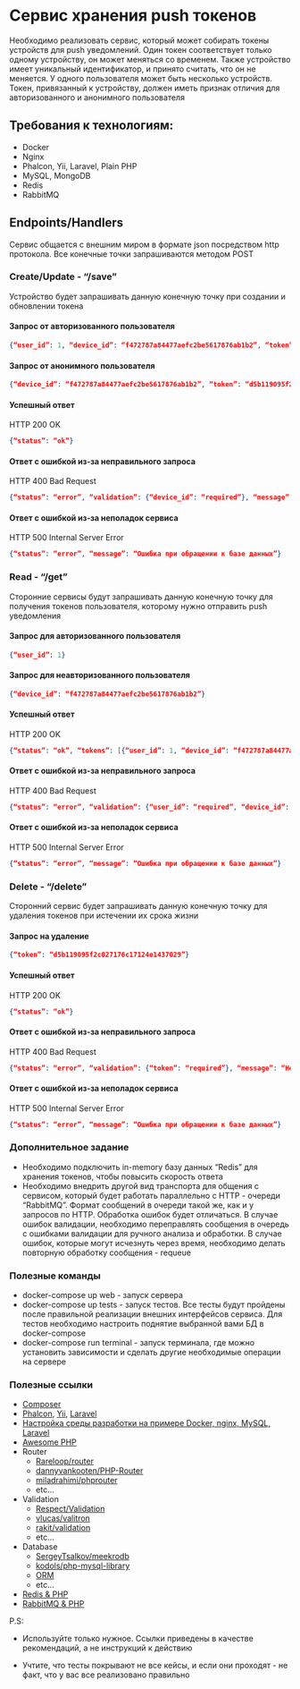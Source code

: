 # Сервис хранения push токенов
Необходимо реализовать сервис, который может собирать токены устройств для push уведомлений. Один токен соответствует только одному устройству, он может меняться со временем. Также устройство имеет уникальный идентификатор, и принято считать, что он не меняется. У одного пользователя может быть несколько устройств. Токен, привязанный к устройству, должен иметь признак отличия для авторизованного и анонимного пользователя

## Требования к технологиям:
 - Docker
 - Nginx
 - Phalcon, Yii, Laravel, Plain PHP
 - MySQL, MongoDB
 - Redis
 - RabbitMQ

## Endpoints/Handlers
Сервис общается с внешним миром в формате json посредством http протокола. Все конечные точки запрашиваются методом POST
### Create/Update - “/save”
Устройство будет запрашивать данную конечную точку при создании и обновлении токена

#### Запрос от авторизованного пользователя
```json
{“user_id”: 1, “device_id”: “f472787a84477aefc2be5617876ab1b2”, “token”: “d5b119095f2c027176c17124e1437029”, “os”: “ios”, “version”: “4.3.12”}
```

#### Запрос от анонимного пользователя
```json
{“device_id”: “f472787a84477aefc2be5617876ab1b2”, “token”: “d5b119095f2c027176c17124e1437029”, “os”: “ios”, “version”: “4.3.12”}
```

#### Успешный ответ
HTTP 200 OK
```json
{“status”: “ok”}
```

#### Ответ с ошибкой из-за неправильного запроса
HTTP 400 Bad Request
```json
{“status”: “error”, “validation”: {“device_id”: “required”}, “message”: “Переданы не все данные”}
```

#### Ответ с ошибкой из-за неполадок сервиса
HTTP 500 Internal Server Error
```json
{“status”: “error”, “message”: “Ошибка при обращении к базе данных”}
```

### Read - “/get”
Сторонние сервисы будут запрашивать данную конечную точку для получения токенов пользователя, которому нужно отправить push уведомления

#### Запрос для авторизованного пользователя
```json
{“user_id”: 1}
```

#### Запрос для неавторизованного пользователя
```json
{“device_id”: “f472787a84477aefc2be5617876ab1b2”}
```

#### Успешный ответ
HTTP 200 OK
```json
{“status”: “ok”, “tokens”: [{“user_id”: 1, “device_id”: “f472787a84477aefc2be5617876ab1b2”, “token”: “d5b119095f2c027176c17124e1437029”, “os”: “ios”, “version”: “4.3.12”}]}
```

#### Ответ с ошибкой из-за неправильного запроса
HTTP 400 Bad Request
```json
{“status”: “error”, “validation”: {“user_id”: “required”, “device_id”: “required”}, “message”: “Не передан идентификатор пользователя”}
```

#### Ответ с ошибкой из-за неполадок сервиса
HTTP 500 Internal Server Error
```json
{“status”: “error”, “message”: “Ошибка при обращении к базе данных”}
```

### Delete - “/delete”
Сторонний сервис будет запрашивать данную конечную точку для удаления токенов при истечении их срока жизни
#### Запрос на удаление
```json
{“token”: “d5b119095f2c027176c17124e1437029”}
```

#### Успешный ответ
HTTP 200 OK
```json
{“status”: “ok”}
```

#### Ответ с ошибкой из-за неправильного запроса
HTTP 400 Bad Request
```json
{“status”: “error”, “validation”: {“token”: “required”}, “message”: “Не указан token для удаления”}
```
#### Ответ с ошибкой из-за неполадок сервиса
HTTP 500 Internal Server Error
```json
{“status”: “error”, “message”: “Ошибка при обращении к базе данных”}
```

### Дополнительное задание
 - Необходимо подключить in-memory базу данных “Redis” для хранения токенов, чтобы повысить скорость ответа
 - Необходимо внедрить другой вид транспорта для общения с сервисом, который будет работать параллельно с HTTP - очереди “RabbitMQ”. Формат сообщений в очереди такой же, как и у запросов по HTTP. Обработка ошибок будет отличаться. В случае ошибок валидации, необходимо переправлять сообщения в очередь с ошибками валидации для ручного анализа и обработки. В случае ошибок, которые могут исчезнуть через время, необходимо делать повторную обработку сообщения - requeue
 
### Полезные команды
 - docker-compose up web - запуск сервера
 - docker-compose up tests - запуск тестов. Все тесты будут пройдены после правильной реализации внешних интерфейсов сервиса. Для тестов необходимо настроить поднятие выбранной вами БД в docker-compose
 - docker-compose run terminal - запуск терминала, где можно установить зависимости и сделать другие необходимые операции на сервере
 
### Полезные ссылки
 - [Composer](https://getcomposer.org/doc/00-intro.md)
 - [Phalcon](https://phalcon.io/en-us), [Yii](https://www.yiiframework.com/), [Laravel](https://laravel.com/)
 - [Настройка среды разработки на примере Docker, nginx, MySQL, Laravel](https://www.digitalocean.com/community/tutorials/how-to-set-up-laravel-nginx-and-mysql-with-docker-compose-ru)
 - [Awesome PHP](https://github.com/ziadoz/awesome-php)
 - Router
   - [Rareloop/router](https://github.com/Rareloop/router)
   - [dannyvankooten/PHP-Router](https://github.com/dannyvankooten/PHP-Router)
   - [miladrahimi/phprouter](https://github.com/miladrahimi/phprouter)
   - etc…
 - Validation
   - [Respect/Validation](https://github.com/Respect/Validation)
   - [vlucas/valitron](https://github.com/vlucas/valitron)
   - [rakit/validation](https://github.com/rakit/validation)
   - etc...
 - Database
   - [SergeyTsalkov/meekrodb](http://SergeyTsalkov/meekrodb)
   - [kodols/php-mysql-library](https://github.com/kodols/php-mysql-library)
   - [ORM](https://ru.wikipedia.org/wiki/%D0%A1%D0%BF%D0%B8%D1%81%D0%BE%D0%BA_ORM-%D0%B1%D0%B8%D0%B1%D0%BB%D0%B8%D0%BE%D1%82%D0%B5%D0%BA#PHP)
   - etc...
 - [Redis & PHP](https://redislabs.com/lp/php-redis/)
 - [RabbitMQ & PHP](https://www.rabbitmq.com/tutorials/tutorial-one-php.html)

P.S: 

 - Используйте только нужное. Ссылки приведены в качестве рекомендаций, а не инструкций к действию

 - Учтите, что тесты покрывают не все кейсы, и если они проходят - не факт, что у вас все реализовано правильно
